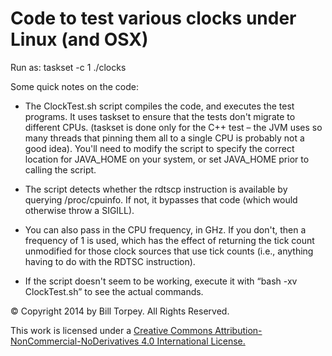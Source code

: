 Code to test various clocks under Linux (and OSX)
=======================================

Run as:
	taskset -c 1 ./clocks <cpu freq ghz> <output file>

Some quick notes on the code:

-   The ClockTest.sh script compiles the code, and executes the test programs.
    It uses taskset to ensure that the tests don't migrate to different CPUs.
    (taskset is done only for the C++ test – the JVM uses so many threads that
    pinning them all to a single CPU is probably not a good idea). You'll need
    to modify the script to specify the correct location for JAVA_HOME on your
    system, or set JAVA_HOME prior to calling the script.

-   The script detects whether the rdtscp instruction is available by querying
    /proc/cpuinfo. If not, it bypasses that code (which would otherwise throw a
    SIGILL).

-   You can also pass in the CPU frequency, in GHz. If you don't, then a
    frequency of 1 is used, which has the effect of returning the tick count
    unmodified for those clock sources that use tick counts (i.e., anything
    having to do with the RDTSC instruction).

-   If the script doesn't seem to be working, execute it with “bash -xv
    ClockTest.sh” to see the actual commands.


&copy; Copyright 2014 by Bill Torpey.   All Rights Reserved.

This work is licensed under a <a rel="license" href="http://creativecommons.org/licenses/by-nc-nd/4.0/deed.en_US">Creative Commons Attribution-NonCommercial-NoDerivatives 4.0 International License.
